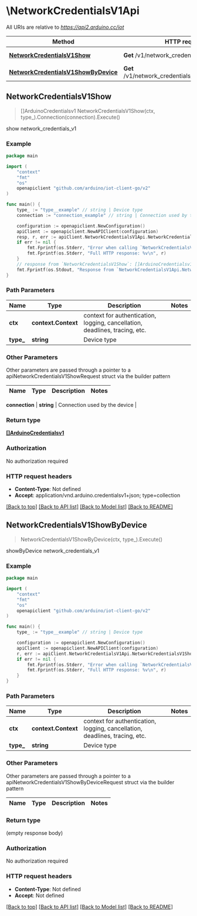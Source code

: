 # \NetworkCredentialsV1Api

All URIs are relative to *https://api2.arduino.cc/iot*

Method | HTTP request | Description
------------- | ------------- | -------------
[**NetworkCredentialsV1Show**](NetworkCredentialsV1Api.md#NetworkCredentialsV1Show) | **Get** /v1/network_credentials/{type} | show network_credentials_v1
[**NetworkCredentialsV1ShowByDevice**](NetworkCredentialsV1Api.md#NetworkCredentialsV1ShowByDevice) | **Get** /v1/network_credentials/{type}/connections | showByDevice network_credentials_v1



## NetworkCredentialsV1Show

> []ArduinoCredentialsv1 NetworkCredentialsV1Show(ctx, type_).Connection(connection).Execute()

show network_credentials_v1



### Example

```go
package main

import (
    "context"
    "fmt"
    "os"
    openapiclient "github.com/arduino/iot-client-go/v2"
)

func main() {
    type_ := "type__example" // string | Device type
    connection := "connection_example" // string | Connection used by the device (optional)

    configuration := openapiclient.NewConfiguration()
    apiClient := openapiclient.NewAPIClient(configuration)
    resp, r, err := apiClient.NetworkCredentialsV1Api.NetworkCredentialsV1Show(context.Background(), type_).Connection(connection).Execute()
    if err != nil {
        fmt.Fprintf(os.Stderr, "Error when calling `NetworkCredentialsV1Api.NetworkCredentialsV1Show``: %v\n", err)
        fmt.Fprintf(os.Stderr, "Full HTTP response: %v\n", r)
    }
    // response from `NetworkCredentialsV1Show`: []ArduinoCredentialsv1
    fmt.Fprintf(os.Stdout, "Response from `NetworkCredentialsV1Api.NetworkCredentialsV1Show`: %v\n", resp)
}
```

### Path Parameters


Name | Type | Description  | Notes
------------- | ------------- | ------------- | -------------
**ctx** | **context.Context** | context for authentication, logging, cancellation, deadlines, tracing, etc.
**type_** | **string** | Device type | 

### Other Parameters

Other parameters are passed through a pointer to a apiNetworkCredentialsV1ShowRequest struct via the builder pattern


Name | Type | Description  | Notes
------------- | ------------- | ------------- | -------------

 **connection** | **string** | Connection used by the device | 

### Return type

[**[]ArduinoCredentialsv1**](ArduinoCredentialsv1.md)

### Authorization

No authorization required

### HTTP request headers

- **Content-Type**: Not defined
- **Accept**: application/vnd.arduino.credentialsv1+json; type=collection

[[Back to top]](#) [[Back to API list]](../README.md#documentation-for-api-endpoints)
[[Back to Model list]](../README.md#documentation-for-models)
[[Back to README]](../README.md)


## NetworkCredentialsV1ShowByDevice

> NetworkCredentialsV1ShowByDevice(ctx, type_).Execute()

showByDevice network_credentials_v1



### Example

```go
package main

import (
    "context"
    "fmt"
    "os"
    openapiclient "github.com/arduino/iot-client-go/v2"
)

func main() {
    type_ := "type__example" // string | Device type

    configuration := openapiclient.NewConfiguration()
    apiClient := openapiclient.NewAPIClient(configuration)
    r, err := apiClient.NetworkCredentialsV1Api.NetworkCredentialsV1ShowByDevice(context.Background(), type_).Execute()
    if err != nil {
        fmt.Fprintf(os.Stderr, "Error when calling `NetworkCredentialsV1Api.NetworkCredentialsV1ShowByDevice``: %v\n", err)
        fmt.Fprintf(os.Stderr, "Full HTTP response: %v\n", r)
    }
}
```

### Path Parameters


Name | Type | Description  | Notes
------------- | ------------- | ------------- | -------------
**ctx** | **context.Context** | context for authentication, logging, cancellation, deadlines, tracing, etc.
**type_** | **string** | Device type | 

### Other Parameters

Other parameters are passed through a pointer to a apiNetworkCredentialsV1ShowByDeviceRequest struct via the builder pattern


Name | Type | Description  | Notes
------------- | ------------- | ------------- | -------------


### Return type

 (empty response body)

### Authorization

No authorization required

### HTTP request headers

- **Content-Type**: Not defined
- **Accept**: Not defined

[[Back to top]](#) [[Back to API list]](../README.md#documentation-for-api-endpoints)
[[Back to Model list]](../README.md#documentation-for-models)
[[Back to README]](../README.md)


